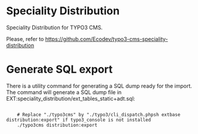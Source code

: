 Speciality Distribution
=======================

Speciality Distribution for TYPO3 CMS.

Please, refer to https://github.com/Ecodev/typo3-cms-speciality-distribution

Generate SQL export
===================

There is a utility command for generating a SQL dump ready for the import. 
The command will generate a SQL dump file in EXT:speciality_distribution/ext_tables_static+adt.sql:

```

	# Replace "./typo3cms" by "./typo3/cli_dispatch.phpsh extbase distribution:export" if typo3_console is not installed
	./typo3cms distribution:export
```
